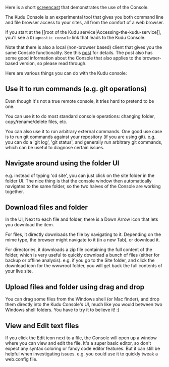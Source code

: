 Here is a short [screencast](http://www.youtube.com/watch?v=kxgTtIeFppk) that demonstrates the use of the Console.

The Kudu Console is an experimental tool that gives you both command line and file browser access to your sites, all from the comfort of a web browser.

If you start at the [[root of the Kudu service|Accessing-the-kudu-service]], you'll see a `Diagnostic console` link that leads to the Kudu Console.

Note that there is also a local (non-browser based) client that gives you the same Console functionality. See this [post](http://blog.amitapple.com/post/45675601255/azurewebsiteterminal) for details. The post also has some good information about the Console that also applies to the browser-based version, so please read through.

Here are various things you can do with the Kudu console:

## Use it to run commands (e.g. git operations)

Even though it's not a true remote console, it tries hard to pretend to be one.

You can use it to do most standard console operations: changing folder, copy/rename/delete files, etc.

You can also use it to run arbitrary external commands. One good use case is to run git commands against your repository (if you are using git). e.g. you can do a 'git log', 'git status', and generally run arbitrary git commands, which can be useful to diagnose certain issues.


## Navigate around using the folder UI

e.g. instead of typing 'cd site', you can just click on the site folder in the folder UI. The nice thing is that the console window then automatically navigates to the same folder, so the two halves of the Console are working together.


## Download files and folder

In the UI, Next to each file and folder, there is a Down Arrow icon that lets you download the item.

For files, it directly downloads the file by navigating to it. Depending on the mime type, the browser might navigate to it (in a new Tab), or download it.

For directories, it downloads a zip file containing the full content of the folder, which is very useful to quickly download a bunch of files (either for backup or offline analysis). e.g. if you go to the Site folder, and click the download icon for the wwwroot folder, you will get back the full contents of your live site.


## Upload files and folder using drag and drop

You can drag some files from the Windows shell (or Mac finder), and drop them directly into the Kudu Console's UI, much like you would between two Windows shell folders. You have to try it to believe it! :)


## View and Edit text files

If you click the Edit icon next to a file, the Console will open up a window where you can view and edit the file. It's a super basic editor, so don't expect any syntax coloring or fancy code editor features. But it can still be helpful when investigating issues. e.g. you could use it to quickly tweak a web.config file.